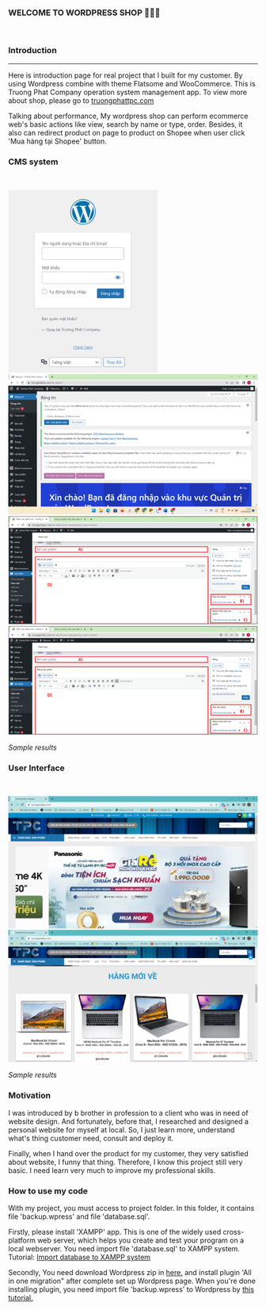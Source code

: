 ### WELCOME TO WORDPRESS SHOP 👋👋👋
<br>
<h3>Introduction</h3> 
<hr>
Here is introduction page for real project that I built for my customer. By using Wordpress combine with theme Flatsome and WooCommerce. This is Truong Phat Company operation system management app. To view more about shop, please go to <a href="http://truongphattpc.com/">truongphattpc.com</a>

Talking about performance, My wordpress shop can perform ecommerce web's basic actions like view, search by name or type, order. Besides, it also can redirect product on page to product on Shopee when user click 'Mua hàng tại Shopee' button.

<h3>CMS system</h3>
<br>
<p align="left">
  <img src="images/login_cms.png" />
  <img src="images/cms.png" />
  <img src="images/add_product_1.png" />
  <img src="images/add_product_1.png" />
</p>
<i>Sample results</i>
<br>

<h3>User Interface</h3>
<br>
<p align="left">
  <img src="images/home_page_1.png" />
  <img src="images/home_page_2.png" />
</p>
<i>Sample results</i>
<br>

<h3>Motivation</h3>
I was introduced by b brother in profession to a client who was in need of website design. And fortunately, before that, I researched and designed a personal website for myself at local. So, I just learn more, understand what's thing customer need, consult and deploy it.

Finally, when I hand over the product for my customer, they very satisfied about website, I funny that thing. Therefore, I know this project still very basic. I need learn very much to improve my professional skills.

<h3>How to use my code</h3>
With my project, you must access to project folder. In this folder, it contains file 'backup.wpress' and file 'database.sql'.

Firstly, please install 'XAMPP' app. This is  one of the widely used cross-platform web server, which helps you create and test your program on a local webserver. You need import file 'database.sql' to XAMPP system.
Tutorial: <a href="https://www.cs.virginia.edu/~up3f/cs4750/supplement/DB-setup-xampp.html">Import database to XAMPP system</a>

Secondly, You need download Wordpress zip in <a href="https://vi.wordpress.org/download/">here.</a> and install plugin 'All in one migration" after complete set up Wordpress page. When you're done installing plugin, you need import file 'backup.wpress' to Wordpress by <a href="https://tailieu.hostingviet.vn/huong-dan-backup-va-restore-plugins-all-in-one-wp-migration/">this tutorial.</a> 